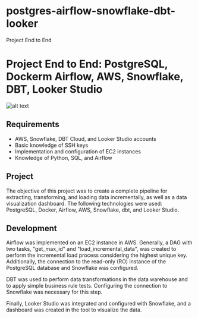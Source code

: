 # postgres-airflow-snowflake-dbt-looker
Project End to End
# Project End to End: PostgreSQL, Dockerm Airflow, AWS, Snowflake, DBT, Looker Studio

![alt text](image.png)

## Requirements
- AWS, Snowflake, DBT Cloud, and Looker Studio accounts
- Basic knowledge of SSH keys
- Implementation and configuration of EC2 instances
- Knowledge of Python, SQL, and Airflow
  

## Project
The objective of this project was to create a complete pipeline for extracting, transforming, and loading data incrementally, as well as a data visualization dashboard. The following technologies were used: PostgreSQL, Docker, Airflow, AWS, Snowflake, dbt, and Looker Studio.

## Development
Airflow was implemented on an EC2 instance in AWS. Generally, a DAG with two tasks, "get_max_id" and "load_incremental_data", was created to perform the incremental load process considering the highest unique key. Additionally, the connection to the read-only (RO) instance of the PostgreSQL database and Snowflake was configured.

DBT was used to perform data transformations in the data warehouse and to apply simple business rule tests. Configuring the connection to Snowflake was necessary for this step.

Finally, Looker Studio was integrated and configured with Snowflake, and a dashboard was created in the tool to visualize the data.

